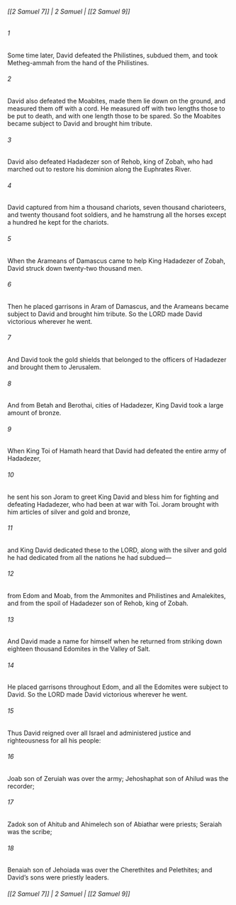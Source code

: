 ###### [[2 Samuel 7]] | 2 Samuel | [[2 Samuel 9]]

###### 1
Some time later, David defeated the Philistines, subdued them, and took Metheg-ammah from the hand of the Philistines.
###### 2
David also defeated the Moabites, made them lie down on the ground, and measured them off with a cord. He measured off with two lengths those to be put to death, and with one length those to be spared. So the Moabites became subject to David and brought him tribute.
###### 3
David also defeated Hadadezer son of Rehob, king of Zobah, who had marched out to restore his dominion along the Euphrates River.
###### 4
David captured from him a thousand chariots, seven thousand charioteers, and twenty thousand foot soldiers, and he hamstrung all the horses except a hundred he kept for the chariots.
###### 5
When the Arameans of Damascus came to help King Hadadezer of Zobah, David struck down twenty-two thousand men.
###### 6
Then he placed garrisons in Aram of Damascus, and the Arameans became subject to David and brought him tribute. So the LORD made David victorious wherever he went.
###### 7
And David took the gold shields that belonged to the officers of Hadadezer and brought them to Jerusalem.
###### 8
And from Betah and Berothai, cities of Hadadezer, King David took a large amount of bronze.
###### 9
When King Toi of Hamath heard that David had defeated the entire army of Hadadezer,
###### 10
he sent his son Joram to greet King David and bless him for fighting and defeating Hadadezer, who had been at war with Toi. Joram brought with him articles of silver and gold and bronze,
###### 11
and King David dedicated these to the LORD, along with the silver and gold he had dedicated from all the nations he had subdued—
###### 12
from Edom and Moab, from the Ammonites and Philistines and Amalekites, and from the spoil of Hadadezer son of Rehob, king of Zobah.
###### 13
And David made a name for himself when he returned from striking down eighteen thousand Edomites in the Valley of Salt.
###### 14
He placed garrisons throughout Edom, and all the Edomites were subject to David. So the LORD made David victorious wherever he went.
###### 15
Thus David reigned over all Israel and administered justice and righteousness for all his people:
###### 16
Joab son of Zeruiah was over the army; Jehoshaphat son of Ahilud was the recorder;
###### 17
Zadok son of Ahitub and Ahimelech son of Abiathar were priests; Seraiah was the scribe;
###### 18
Benaiah son of Jehoiada was over the Cherethites and Pelethites; and David’s sons were priestly leaders.

###### [[2 Samuel 7]] | 2 Samuel | [[2 Samuel 9]]
